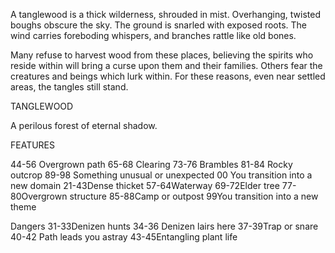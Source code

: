A tanglewood is a thick wilderness, shrouded in mist. Overhanging, twisted boughs obscure the sky. The ground is snarled with exposed roots. The wind carries foreboding whispers, and branches rattle like old bones.

Many refuse to harvest wood from these places, believing the spirits who reside within will bring a curse upon them and their families. Others fear the creatures and beings which lurk within. For these reasons, even near settled areas, the tangles still stand.

TANGLEWOOD

A perilous forest of eternal shadow.

FEATURES

44-56 Overgrown path
65-68 Clearing
73-76 Brambles
81-84 Rocky outcrop
89-98 Something unusual or unexpected
00 You transition into a new domain
21-43Dense thicket
57-64Waterway
69-72Elder tree
77-80Overgrown structure
85-88Camp or outpost
99You transition into a new theme

Dangers
31-33Denizen hunts
34-36 Denizen lairs here 
37-39Trap or snare
40-42 Path leads you astray
43-45Entangling plant life

